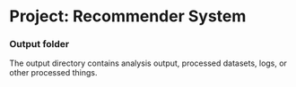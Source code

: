 # Project: Recommender System

### Output folder

The output directory contains analysis output, processed datasets, logs, or other processed things.

